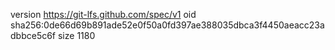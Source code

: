 version https://git-lfs.github.com/spec/v1
oid sha256:0de66d69b891ade52e0f50a0fd397ae388035dbca3f4450aeacc23adbbce5c6f
size 1180
